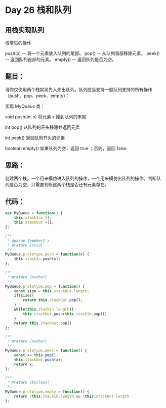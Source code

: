 # Day 26 栈和队列

## 用栈实现队列

栈常见的操作

push(x) -- 将一个元素放入队列的尾部。
pop() -- 从队列首部移除元素。
peek() -- 返回队列首部的元素。
empty() -- 返回队列是否为空。

## 题目：

请你仅使用两个栈实现先入先出队列。队列应当支持一般队列支持的所有操作（push、pop、peek、empty）：

实现 MyQueue 类：

void push(int x) 将元素 x 推到队列的末尾

int pop() 从队列的开头移除并返回元素

int peek() 返回队列开头的元素

boolean empty() 如果队列为空，返回 true ；否则，返回 false

## 思路：

创建两个栈，一个用来模仿进入队列的操作，一个用来模仿出队列的操作。判断队列是否为空，只需要判断这两个栈是否还有元素存在。

## 代码：

```javascript
var MyQueue = function() {
    this.stackIn= [];
    this.stackOut =[];
};

/** 
 * @param {number} x
 * @return {void}
 */
MyQueue.prototype.push = function(x) {
    this.stackIn.push(x);
};

/**
 * @return {number}
 */
MyQueue.prototype.pop = function() {
    const size = this.stackOut.length;
    if(size){
        return this.stackOut.pop();
    }
    while(this.stackIn.length){
        this.stackOut.push(this.stackIn.pop())
    }
    return this.stackOut.pop()
};

/**
 * @return {number}
 */
MyQueue.prototype.peek = function() {
    const x= this.pop();
    this.stackOut.push(x);
    return x;
};

/**
 * @return {boolean}
 */
MyQueue.prototype.empty = function() {
    return !this.stackIn.length && !this.stackOut.length
};
```